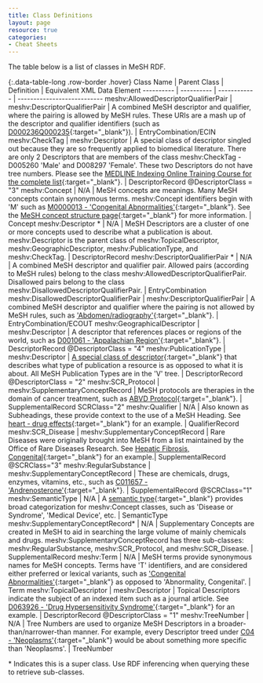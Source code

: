 ```yaml
---
title: Class Definitions
layout: page
resource: true
categories:
- Cheat Sheets
---
```

The table below is a list of classes in MeSH RDF.

{:.data-table-long .row-border .hover}
Class Name | Parent Class | Definition | Equivalent XML Data Element
---------- | ---------- | ------------ | ---------------------------
meshv:AllowedDescriptorQualifierPair  | meshv:DescriptorQualifierPair | A combined MeSH descriptor and qualifier, where the pairing is allowed by MeSH rules.  These URIs are a mash up of the descriptor and qualifier identifiers  (such as [D000236Q000235](http://id.nlm.nih.gov/mesh/D000236Q000235.html){:target="_blank"}). | EntryCombination/ECIN
meshv:CheckTag | meshv:Descriptor | A special class of descriptor singled out because they are so frequently applied to biomedical literature.  There are only 2 Descriptors that are members of the class meshv:CheckTag - D005260 'Male' and D008297 'Female'.  These two Descriptors do not have tree numbers.  Please see the [MEDLINE Indexing Online Training Course for the complete list](http://www.nlm.nih.gov/bsd/indexing/training/CHK_010.html){:target="_blank"}. |  DescriptorRecord @DescriptorClass = "3"
meshv:Concept | N/A | MeSH concepts are meanings. Many MeSH concepts contain synonymous terms. meshv:Concept identifiers begin with 'M' such as [M0000013 - 'Congenital Abnormalities'](http://id.nlm.nih.gov/mesh/M0000013.html){:target="_blank"}. See the [MeSH concept structure page](http://www.nlm.nih.gov/mesh/concept_structure.html){:target="_blank"} for more information. |  Concept
meshv:Descriptor * | N/A | MeSH Descriptors are a cluster of one or more concepts used to describe what a publication is about.  meshv:Descriptor is the parent class of meshv:TopicalDescriptor, meshv:GeographicDescriptor, meshv:PublicationType, and meshv:CheckTag. | DescriptorRecord
meshv:DescriptorQualifierPair * | N/A | A combined MeSH descriptor and qualifier pair.  Allowed pairs (according to MeSH rules) belong to the class meshv:AllowedDescriptorQualifierPair.  Disallowed pairs belong to the class meshv:DisallowedDescriptorQualifierPair. | EntryCombination
meshv:DisallowedDescriptorQualifierPair | meshv:DescriptorQualifierPair | A combined MeSH descriptor and qualifier where the pairing is not allowed by MeSH rules, such as ['Abdomen/radiography'](http://id.nlm.nih.gov/mesh/D000005Q000530.html){:target="_blank"}. | EntryCombination/ECOUT
meshv:GeographicalDescriptor | meshv:Descriptor | A descriptor that references places or regions of the world, such as [D001061 - 'Appalachian Region'](http://id.nlm.nih.gov/mesh/D001061.html){:target="_blank"}. |  DescriptorRecord @DescriptorClass = "4"
meshv:PublicationType | meshv:Descriptor | [A special class of descriptor](http://www.nlm.nih.gov/mesh/pubtypes.html){:target="_blank"} that describes what type of publication a resource is as opposed to what it is about. All MeSH Publication Types are in the 'V' tree. | DescriptorRecord @DescriptorClass = "2"
meshv:SCR_Protocol | meshv:SupplementaryConceptRecord | MeSH protocols are therapies in the domain of cancer treatment, such as [ABVD Protocol](http://id.nlm.nih.gov/mesh/C104696.html){:target="_blank"}. |  SupplementalRecord SCRClass="2"
meshv:Qualifier | N/A  | Also known as Subheadings, these provide context to the use of a MeSH Heading. See [heart - drug effects](http://id.nlm.nih.gov/mesh/D006321Q000187.html){:target="_blank"} for an example. |  QualifierRecord
meshv:SCR_Disease | meshv:SupplementaryConceptRecord | Rare Diseases were originally brought into MeSH from a list maintained by the Office of Rare Diseases Research. See [Hepatic Fibrosis, Congenital](http://id.nlm.nih.gov/mesh/C562378.html){:target="_blank"} for an example.| SupplementalRecord @SCRClass="3"
meshv:RegularSubstance | meshv:SupplementaryConceptRecord | These are chemicals, drugs, enzymes, vitamins, etc., such as [C011657 - 'Andrenosterone'](http://id.nlm.nih.gov/mesh/C011657.html){:target="_blank"}.  |  SupplementalRecord @SCRClass="1"
meshv:SemanticType | N/A  | A [semantic type](http://www.nlm.nih.gov/research/umls/META3_current_semantic_types.html){:target="_blank"} provides broad categorization for meshv:Concept classes, such as 'Disease or Syndrome', 'Medical Device', etc.  | SemanticType
meshv:SupplementaryConceptRecord* | N/A | Supplementary Concepts are created in MeSH to aid in searching the large volume of mainly chemicals and drugs.  meshv:SupplementaryConceptRecord has three sub-classes: meshv:RegularSubstance, meshv:SCR_Protocol, and meshv:SCR_Disease. | SupplementalRecord
meshv:Term | N/A | MeSH terms provide synonymous names for MeSH concepts.  Terms have 'T' identifiers, and are considered either preferred or lexical variants, such as ['Congenital Abnormalities'](http://id.nlm.nih.gov/mesh/T000029.html){:target="_blank"} as opposed to 'Abnormality, Congenital'. | Term
meshv:TopicalDescriptor | meshv:Descriptor |  Topical Descriptors indicate the subject of an indexed item such as a journal article.  See [D063926 - 'Drug Hypersensitivity Syndrome'](http://id.nlm.nih.gov/mesh/D063926.html){:target="_blank"} for an example. | DescriptorRecord @DescriptorClass = "1"
meshv:TreeNumber | N/A | Tree Numbers are used to organize MeSH Descriptors in a broader-than/narrower-than manner. For example, every Descriptor treed under [C04 - 'Neoplasms'](http://id.nlm.nih.gov/mesh/C04.html){:target="_blank"} would be about something more specific than 'Neoplasms'. | TreeNumber


&#42; Indicates this is a super class. Use RDF inferencing when querying these to retrieve sub-classes.
